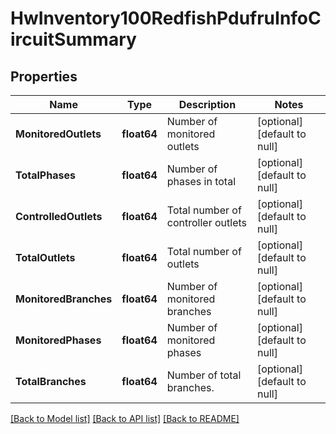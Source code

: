 # HwInventory100RedfishPdufruInfoCircuitSummary

## Properties
Name | Type | Description | Notes
------------ | ------------- | ------------- | -------------
**MonitoredOutlets** | **float64** | Number of monitored outlets | [optional] [default to null]
**TotalPhases** | **float64** | Number of phases in total | [optional] [default to null]
**ControlledOutlets** | **float64** | Total number of controller outlets | [optional] [default to null]
**TotalOutlets** | **float64** | Total number of outlets | [optional] [default to null]
**MonitoredBranches** | **float64** | Number of monitored branches | [optional] [default to null]
**MonitoredPhases** | **float64** | Number of monitored phases | [optional] [default to null]
**TotalBranches** | **float64** | Number of total branches. | [optional] [default to null]

[[Back to Model list]](../README.md#documentation-for-models) [[Back to API list]](../README.md#documentation-for-api-endpoints) [[Back to README]](../README.md)

